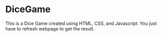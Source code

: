 # DiceGame
This is a Dice Game created using HTML, CSS, and Javascript. You just have to refresh webpage to get the result.
